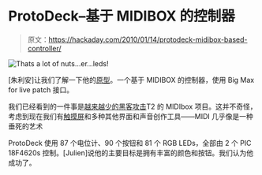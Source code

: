 # ProtoDeck–基于 MIDIBOX 的控制器

> 原文：<https://hackaday.com/2010/01/14/protodeck-midibox-based-controller/>

![](img/2653b31fc226cf2ebf10e368105b2667.png "Thats a lot of nuts...er...leds!")

[朱利安]让我们了解一下他的[原型](http://www.julienbayle.net/diy/protodeck/)。一个基于 MIDIBOX 的控制器，使用 Big Max for live patch 接口。

我们已经看到的一件事是[越来越少的黑客攻击](http://hackaday.com/2007/05/23/mb-6582-diy-c64-based-midi-synth/)T2 的 MIDIbox 项目。这并不奇怪，考虑到现在我们有[触摸屏](http://www.amazingtechproducts.com/content/korgs-kaossilator-portable-touch-screen-synth)和多种其他界面和声音创作工具——MIDI 几乎像是一种垂死的艺术

ProtoDeck 使用 87 个电位计、90 个按钮和 81 个 RGB LEDs，全部由 2 个 PIC 18F4620s 控制。[Julien]说他的主要目标是拥有丰富的颜色和按钮。我们认为他成功了。